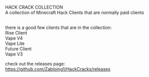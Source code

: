 HACK CRACK COLLECTION
<br>
A collection of Minecraft Hack Clients that are normally paid clients

<br>
there is a good few clients that are in the collection:
<br>
Rise Client
<br>
Vape V4
<br>
Vape Lite
<br>
Future Client
<br>
Vape V3
<br>

check out the releases page:
https://github.com/Zabloing1/HackCracks/releases

